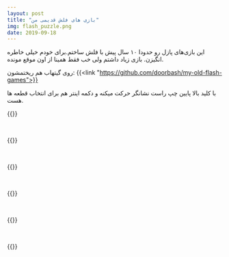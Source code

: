 ```yaml
---
layout: post
title: "بازی های فلش قدیمی من"
img: flash_puzzle.png
date: 2019-09-18
---
```


این بازی‌های پازل رو حدودا ۱۰ سال پیش با فلش ساختم.برای خودم خیلی خاطره انگیزن. 
بازی زیاد داشتم ولی خب فقط همینا از اون موقع مونده.

روی گیتهاب هم ریختمشون:
{{<link "https://github.com/doorbash/my-old-flash-games">}}

با کلید بالا پایین چپ راست نشانگر حرکت میکنه و دکمه اینتر هم برای انتخاب قطعه ها هست. 

{{<flash src="puzzle-for.swf" width="100%" height="600px">}}

&nbsp;

{{<flash src="Tom&Jerry.swf" width="100%" height="600px">}}

&nbsp;

{{<flash src="Panda.swf" width="100%" height="600px">}}

&nbsp;

{{<flash src="Duck1.swf" width="100%" height="600px">}}

&nbsp;

{{<flash src="Duck2.swf" width="100%" height="600px">}}

&nbsp;

{{<flash src="Duck3.swf" width="100%" height="600px">}}